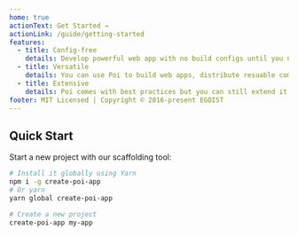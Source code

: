 ```yaml
---
home: true
actionText: Get Started →
actionLink: /guide/getting-started
features:
  - title: Config-free
    details: Develop powerful web app with no build configs until you need.
  - title: Versatile
    details: You can use Poi to build web apps, distribute resuable components, bundle Electron apps et al.
  - title: Extensive
    details: Poi comes with best practices but you can still extend it to any shape you like via config file or Node.js API.
footer: MIT Licensed | Copyright © 2016-present EGOIST
---
```


## Quick Start

Start a new project with our scaffolding tool:

```bash
# Install it globally using Yarn
npm i -g create-poi-app
# Or yarn
yarn global create-poi-app

# Create a new project
create-poi-app my-app
```